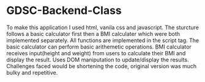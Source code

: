 # GDSC-Backend-Class
To make this application I used html, vanila css and javascript. The sturcture follows a basic calculator first then a BMI calculater which were both implemented separately. All functions are implemented in the script tag. The basic calculator can perform basic arithemetic operations. BMI calculator receives input(height and weight) from users to calculate their BMI and display the result. Uses DOM maniputation to update/display the results. Challenges faced would be shortening the code, original version was much bulky and repetitive.
